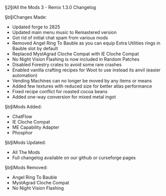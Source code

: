 §2§lAll the Mods 3 - Remix 1.3.0 Changelog

§b§lChanges Made:
* Updated forge to 2825
* Updated main menu music to Remastered version
* Got rid of initial chat spam from various mods
* Removed Angel Ring To Bauble as you can equip Extra Utilities rings in Bauble slot by default
* Replaced MystAgrad Cloche Compat with IE Cloche Compat
* No Night Vision Flashing is now included in Random Patches
* Disabled Forestry crates to avoid some rare crashes
* Enabled vanilla crafting recipes for Woot to use instead its anvil (easier automation)
* Vending Machines can no longer be moved by any items or means
* Added few textures with reduced size for better atlas performance
* Fixed recipe conflict for roasted cocoa beans
* Added one-way conversion for mixed metal ingot

§b§lMods Added:
* ChatFlow
* IE Cloche Compat
* ME Capability Adapter
* Phosphor

§b§lMods Updated:
* All The Mods
* Full changelog available on our github or curseforge pages

§b§lMods Removed:
* Angel Ring To Bauble
* MystAgrad Cloche Compat
* No Night Vision Flashing